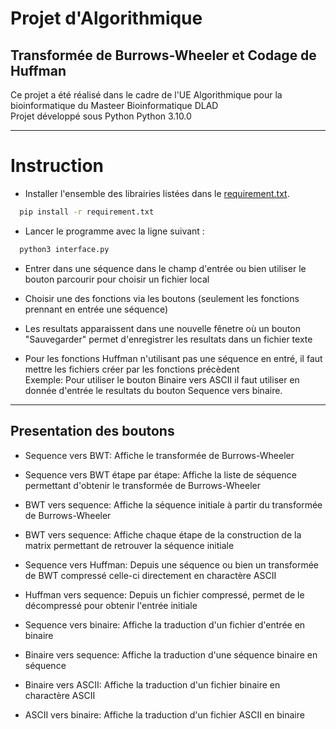 # Projet d'Algorithmique
## Transformée de Burrows-Wheeler et Codage de Huffman

Ce projet a été réalisé dans le cadre de l'UE Algorithmique pour la bioinformatique du Masteer Bioinformatique DLAD  
Projet développé sous Python Python 3.10.0
<hr>

# Instruction
- Installer l'ensemble des librairies listées dans le [requirement.txt](requirements.txt).  
```bash
  pip install -r requirement.txt
```
- Lancer le programme avec la ligne suivant :

```bash
  python3 interface.py
```
- Entrer dans une séquence dans le champ d'entrée ou bien utiliser le bouton parcourir pour choisir un fichier local
- Choisir une des fonctions via les boutons (seulement les fonctions prennant en entrée une séquence)
- Les resultats apparaissent dans une nouvelle fênetre où un bouton "Sauvegarder" permet d'enregistrer les resultats dans un fichier texte

- Pour les fonctions Huffman n'utilisant pas une séquence en entré, il faut mettre les fichiers créer par les fonctions précèdent  
Exemple: Pour utiliser le bouton Binaire vers ASCII il faut utiliser en donnée d'entrée le resultats du bouton Sequence vers binaire.
<hr>

## Presentation des boutons

- Sequence vers BWT: Affiche le transformée de Burrows-Wheeler  

- Sequence vers BWT étape par étape: Affiche la liste de séquence permettant d'obtenir le transformée de Burrows-Wheeler  
- BWT vers sequence: Affiche la séquence initiale à partir du transformée de Burrows-Wheeler  
- BWT vers sequence: Affiche chaque étape de la construction de la matrix permettant de retrouver la séquence initiale  
- Sequence vers Huffman: Depuis une séquence ou bien un transformée de BWT compressé celle-ci directement en charactère ASCII
- Huffman vers sequence: Depuis un fichier compressé, permet de le décompressé pour obtenir l'entrée initiale
- Sequence vers binaire: Affiche la traduction d'un fichier d'entrée en binaire
- Binaire vers sequence: Affiche la traduction d'une séquence binaire en séquence
- Binaire vers ASCII: Affiche la traduction d'un fichier binaire en charactère ASCII
- ASCII vers binaire: Affiche la traduction d'un fichier ASCII en binaire


